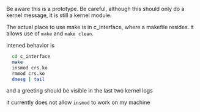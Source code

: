 Be aware this is a prototype.
Be careful, although this should only do a kernel message, it is still a kernel module.

The actual place to use make is in c_interface, where a makefile resides.
it allows use of `make` and `make clean`.

intened behavior is 
```bash
  cd c_interface
  make
  insmod crs.ko
  rmmod crs.ko
  dmesg | tail
```

and a greeting should be visible in the last two kernel logs

it currently does not allow `insmod` to work on my machine 